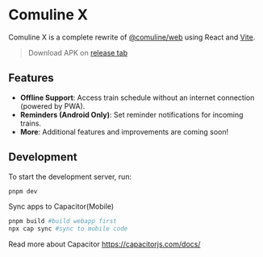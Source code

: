 # Comuline X

Comuline X is a complete rewrite of [@comuline/web](https://github.com/comuline/web) using React and [Vite](https://vitejs.dev/).

> Download APK on [release tab](https://github.com/kelilipan/comuline-x/releases)

## Features

- **Offline Support**: Access train schedule without an internet connection (powered by PWA).
- **Reminders (Android Only)**: Set reminder notifications for incoming trains.
- **More**: Additional features and improvements are coming soon!

## Development

To start the development server, run:

```bash
pnpm dev
```

Sync apps to Capacitor(Mobile)

```bash
pnpm build #build webapp first
npx cap sync #sync to mobile code
```

Read more about Capacitor https://capacitorjs.com/docs/
